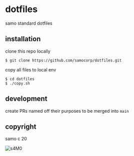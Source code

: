 # dotfiles

samo standard dotfiles

## installation

clone this repo locally
    
    $ git clone https://github.com/samocorp/dotfiles.git

copy all files to local env

    $ cd dotfiles
    $ ./copy.sh

## development

create PRs named off their purposes to be merged into `main`

## copyright

samo c 20

![s4M0](https://images.squarespace-cdn.com/content/v1/5ad505993e2d091ecaf2c22f/1528214811489-1WVASO4PHI7ZHF0N8EIZ/ke17ZwdGBToddI8pDm48kJiz0-5RQxyREcUG2X9xr3pZw-zPPgdn4jUwVcJE1ZvWQUxwkmyExglNqGp0IvTJZUJFbgE-7XRK3dMEBRBhUpxXB25TwofyowEM6_y2S9lvNGHlNQPngrDv5DttLchSN6CijSWCoS1EuT4OnDU_2Pg/Al+Diaz+SAMO+cross.jpg)


